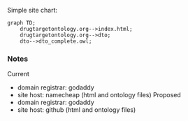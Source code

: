 Simple site chart:

```mermaid
graph TD;
    drugtargetontology.org-->index.html;
    drugtargetontology.org-->dto;
    dto-->dto_complete.owl;
```

### Notes
Current
- domain registrar:  godaddy
- site host:  namecheap (html and ontology files)
Proposed
- domain registrar:  godaddy
- site host:  github (html and ontology files)
